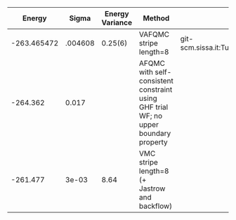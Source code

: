 |       Energy          |  Sigma          | Energy Variance  |  Method                                                          | Data repository                |
| ----------------------| ----------------| -----------------|------------------------------------------------------------------|------------------------------- |
|   -263.465472   |   .004608   |    0.25(6)   | VAFQMC stripe length=8 | git-scm.sissa.it:TurboLattice/HST_AAD/example/16x16/U8/stripel8doping1su8/b2.6n/pbc |
|   -264.362      |   0.017     |              |AFQMC with self-consistent constraint using GHF trial WF; no upper boundary property||
|  -261.477       |   3e-03     |  8.64        |  VMC stripe length=8 (+ Jastrow and backflow) |  |
